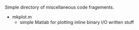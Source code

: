 Simple directory of miscellaneous code fragements.

* mkplot.m 
  - simple Matlab for plotting inline binary I/O written stuff 
